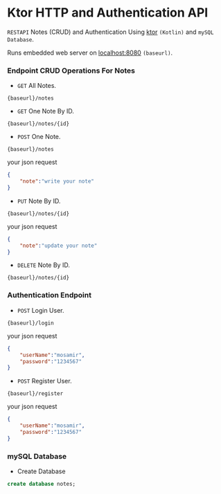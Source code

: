 # Ktor HTTP and Authentication API
`RESTAPI` Notes (CRUD) and Authentication Using [ktor](https://ktor.io/) `(Kotlin)` and `mySQL Database`.

Runs embedded web server on [localhost:8080](http://127.0.0.1:8080) `(baseurl)`.

### Endpoint CRUD Operations For Notes

- `GET` All Notes.
  
```
{baseurl}/notes
```

- `GET` One Note By ID.
  
```
{baseurl}/notes/{id}
```

- `POST` One Note.
  
```
{baseurl}/notes
```
your json request
```JSON
{
    "note":"write your note"
}
```

- `PUT` Note By ID.
  
```
{baseurl}/notes/{id}
```
your json request
```JSON
{
    "note":"update your note"
}
```

- `DELETE` Note By ID.
  
```
{baseurl}/notes/{id}
```

### Authentication Endpoint

- `POST` Login User.
  
```
{baseurl}/login
```
your json request
```JSON
{
    "userName":"mosamir",
    "password":"1234567"
}
```

- `POST` Register User.
  
```
{baseurl}/register
```
your json request
```JSON
{
    "userName":"mosamir",
    "password":"1234567"
}
```

### mySQL Database

- Create Database
```SQL
create database notes;
```





